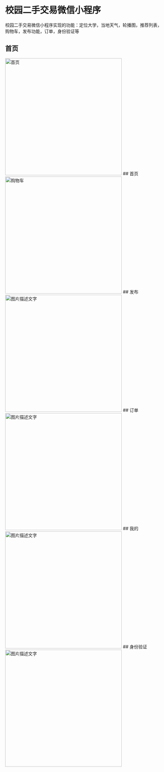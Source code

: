 # 校园二手交易微信小程序
校园二手交易微信小程序实现的功能：定位大学，当地天气，轮播图，推荐列表，购物车，发布功能，订单，身份验证等
## 首页
<img src="https://raw.githubusercontent.com/zhuyuzhu/images/master/pictures/homePage.jpg" width="375" alt="首页"/>
## 首页
<img src="https://github.com/zhuyuzhu/images/blob/master/pictures/shoppingCart.jpg" width="375" alt="购物车"/>
## 发布
<img src="https://github.com/zhuyuzhu/images/blob/master/pictures/release.jpg" width="375" alt="图片描述文字"/>
## 订单
<img src="https://github.com/zhuyuzhu/images/blob/master/pictures/order.jpg" width="375" alt="图片描述文字"/>
## 我的
<img src="https://github.com/zhuyuzhu/images/blob/master/pictures/my.jpg" width="375" alt="图片描述文字"/>
## 身份验证
<img src="https://github.com/zhuyuzhu/images/blob/master/pictures/identityVerify.jpg" width="375" alt="图片描述文字"/>


